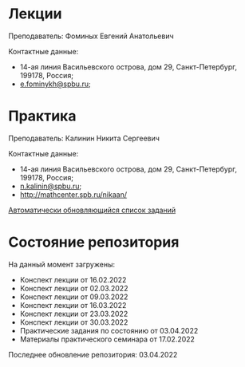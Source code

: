# Лекции

Преподаватель: Фоминых Евгений Анатольевич

Контактные данные: 
+ 14-ая линия Васильевского острова, дом 29, Санкт-Петербург, 199178, Россия; 
+ e.fominykh@spbu.ru;

# Практика

Преподаватель: Калинин Никита Сергеевич

Контактные данные:
+ 14-ая линия Васильевского острова, дом 29, Санкт-Петербург, 199178, Россия;
+ n.kalinin@spbu.ru;
+ http://mathcenter.spb.ru/nikaan/

[Автоматически обновляющийся список заданий](http://mathcenter.spb.ru/nikaan/2022/topology4.pdf)

# Состояние репозитория

На данный момент загружены:
+ Конспект лекции от 16.02.2022
+ Конспект лекции от 02.03.2022
+ Конспект лекции от 09.03.2022
+ Конспект лекции от 16.03.2022
+ Конспект лекции от 23.03.2022
+ Конспект лекции от 30.03.2022
+ Практические задания по состоянию от 03.04.2022
+ Материалы практического семинара от 17.02.2022

Последнее обновление репозитория: 03.04.2022
